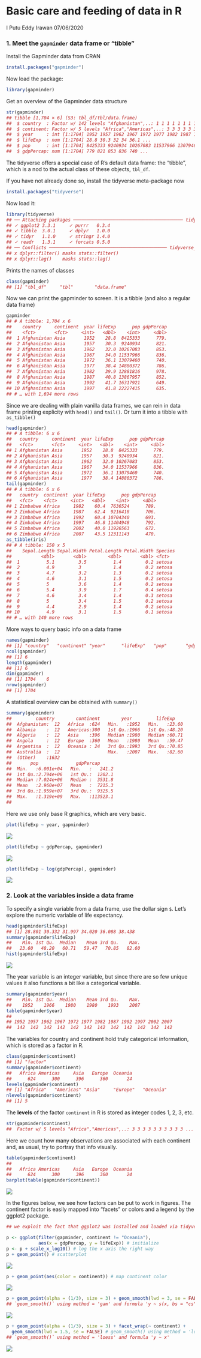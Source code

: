 Basic care and feeding of data in R
================
I Putu Eddy Irawan
07/06/2020

### 1\. Meet the `gapminder` data frame or “tibble”

Install the Gapminder data from CRAN

``` r
install.packages("gapminder")
```

Now load the package:

``` r
library(gapminder)
```

Get an overview of the Gapminder data structure

``` r
str(gapminder)
## tibble [1,704 × 6] (S3: tbl_df/tbl/data.frame)
##  $ country  : Factor w/ 142 levels "Afghanistan",..: 1 1 1 1 1 1 1 1 1 1 ...
##  $ continent: Factor w/ 5 levels "Africa","Americas",..: 3 3 3 3 3 3 3 3 3 3 ...
##  $ year     : int [1:1704] 1952 1957 1962 1967 1972 1977 1982 1987 1992 1997 ...
##  $ lifeExp  : num [1:1704] 28.8 30.3 32 34 36.1 ...
##  $ pop      : int [1:1704] 8425333 9240934 10267083 11537966 13079460 14880372 12881816 13867957 16317921 22227415 ...
##  $ gdpPercap: num [1:1704] 779 821 853 836 740 ...
```

The tidyverse offers a special case of R’s default data frame: the
“tibble”, which is a nod to the actual class of these objects,
`tbl_df`.

If you have not already done so, install the tidyverse meta-package now

``` r
install.packages("tidyverse")
```

Now load it:

``` r
library(tidyverse)
## ── Attaching packages ───────────────────────────────────────── tidyverse 1.3.0 ──
## ✓ ggplot2 3.3.1     ✓ purrr   0.3.4
## ✓ tibble  3.0.1     ✓ dplyr   1.0.0
## ✓ tidyr   1.1.0     ✓ stringr 1.4.0
## ✓ readr   1.3.1     ✓ forcats 0.5.0
## ── Conflicts ──────────────────────────────────────────── tidyverse_conflicts() ──
## x dplyr::filter() masks stats::filter()
## x dplyr::lag()    masks stats::lag()
```

Prints the names of classes

``` r
class(gapminder)
## [1] "tbl_df"     "tbl"        "data.frame"
```

Now we can print the gapminder to screen. It is a tibble (and also a
regular data frame)

``` r
gapminder
## # A tibble: 1,704 x 6
##    country     continent  year lifeExp      pop gdpPercap
##    <fct>       <fct>     <int>   <dbl>    <int>     <dbl>
##  1 Afghanistan Asia       1952    28.8  8425333      779.
##  2 Afghanistan Asia       1957    30.3  9240934      821.
##  3 Afghanistan Asia       1962    32.0 10267083      853.
##  4 Afghanistan Asia       1967    34.0 11537966      836.
##  5 Afghanistan Asia       1972    36.1 13079460      740.
##  6 Afghanistan Asia       1977    38.4 14880372      786.
##  7 Afghanistan Asia       1982    39.9 12881816      978.
##  8 Afghanistan Asia       1987    40.8 13867957      852.
##  9 Afghanistan Asia       1992    41.7 16317921      649.
## 10 Afghanistan Asia       1997    41.8 22227415      635.
## # … with 1,694 more rows
```

Since we are dealing with plain vanilla data frames, we can rein in data
frame printing explicity with `head()` and `tail()`. Or turn it into a
tibble with `as_tibble()`

``` r
head(gapminder)
## # A tibble: 6 x 6
##   country     continent  year lifeExp      pop gdpPercap
##   <fct>       <fct>     <int>   <dbl>    <int>     <dbl>
## 1 Afghanistan Asia       1952    28.8  8425333      779.
## 2 Afghanistan Asia       1957    30.3  9240934      821.
## 3 Afghanistan Asia       1962    32.0 10267083      853.
## 4 Afghanistan Asia       1967    34.0 11537966      836.
## 5 Afghanistan Asia       1972    36.1 13079460      740.
## 6 Afghanistan Asia       1977    38.4 14880372      786.
tail(gapminder)
## # A tibble: 6 x 6
##   country  continent  year lifeExp      pop gdpPercap
##   <fct>    <fct>     <int>   <dbl>    <int>     <dbl>
## 1 Zimbabwe Africa     1982    60.4  7636524      789.
## 2 Zimbabwe Africa     1987    62.4  9216418      706.
## 3 Zimbabwe Africa     1992    60.4 10704340      693.
## 4 Zimbabwe Africa     1997    46.8 11404948      792.
## 5 Zimbabwe Africa     2002    40.0 11926563      672.
## 6 Zimbabwe Africa     2007    43.5 12311143      470.
as_tibble(iris)
## # A tibble: 150 x 5
##    Sepal.Length Sepal.Width Petal.Length Petal.Width Species
##           <dbl>       <dbl>        <dbl>       <dbl> <fct>  
##  1          5.1         3.5          1.4         0.2 setosa 
##  2          4.9         3            1.4         0.2 setosa 
##  3          4.7         3.2          1.3         0.2 setosa 
##  4          4.6         3.1          1.5         0.2 setosa 
##  5          5           3.6          1.4         0.2 setosa 
##  6          5.4         3.9          1.7         0.4 setosa 
##  7          4.6         3.4          1.4         0.3 setosa 
##  8          5           3.4          1.5         0.2 setosa 
##  9          4.4         2.9          1.4         0.2 setosa 
## 10          4.9         3.1          1.5         0.1 setosa 
## # … with 140 more rows
```

More ways to query basic info on a data frame

``` r
names(gapminder)
## [1] "country"   "continent" "year"      "lifeExp"   "pop"       "gdpPercap"
ncol(gapminder)
## [1] 6
length(gapminder)
## [1] 6
dim(gapminder)
## [1] 1704    6
nrow(gapminder)
## [1] 1704
```

A statistical overview can be obtained with `summary()`

``` r
summary(gapminder)
##         country        continent        year         lifeExp     
##  Afghanistan:  12   Africa  :624   Min.   :1952   Min.   :23.60  
##  Albania    :  12   Americas:300   1st Qu.:1966   1st Qu.:48.20  
##  Algeria    :  12   Asia    :396   Median :1980   Median :60.71  
##  Angola     :  12   Europe  :360   Mean   :1980   Mean   :59.47  
##  Argentina  :  12   Oceania : 24   3rd Qu.:1993   3rd Qu.:70.85  
##  Australia  :  12                  Max.   :2007   Max.   :82.60  
##  (Other)    :1632                                                
##       pop              gdpPercap       
##  Min.   :6.001e+04   Min.   :   241.2  
##  1st Qu.:2.794e+06   1st Qu.:  1202.1  
##  Median :7.024e+06   Median :  3531.8  
##  Mean   :2.960e+07   Mean   :  7215.3  
##  3rd Qu.:1.959e+07   3rd Qu.:  9325.5  
##  Max.   :1.319e+09   Max.   :113523.1  
## 
```

Here we use only base R graphics, which are very basic.

``` r
plot(lifeExp ~ year, gapminder)
```

![](01-basic-data_files/figure-gfm/r%20plot-1.png)<!-- -->

``` r
plot(lifeExp ~ gdpPercap, gapminder)
```

![](01-basic-data_files/figure-gfm/r%20plot-2.png)<!-- -->

``` r
plot(lifeExp ~ log(gdpPercap), gapminder)
```

![](01-basic-data_files/figure-gfm/r%20plot-3.png)<!-- -->

### 2\. Look at the variables inside a data frame

To specify a single variable from a data frame, use the dollar sign `$`.
Let’s explore the numeric variable of life expectancy.

``` r
head(gapminder$lifeExp)
## [1] 28.801 30.332 31.997 34.020 36.088 38.438
summary(gapminder$lifeExp)
##    Min. 1st Qu.  Median    Mean 3rd Qu.    Max. 
##   23.60   48.20   60.71   59.47   70.85   82.60
hist(gapminder$lifeExp)
```

![](01-basic-data_files/figure-gfm/r%20lifeExp-1.png)<!-- -->

The year variable is an integer variable, but since there are so few
unique values it also functions a bit like a categorical variable.

``` r
summary(gapminder$year)
##    Min. 1st Qu.  Median    Mean 3rd Qu.    Max. 
##    1952    1966    1980    1980    1993    2007
table(gapminder$year)
## 
## 1952 1957 1962 1967 1972 1977 1982 1987 1992 1997 2002 2007 
##  142  142  142  142  142  142  142  142  142  142  142  142
```

The variables for country and continent hold truly categorical
information, which is stored as a factor in R.

``` r
class(gapminder$continent)
## [1] "factor"
summary(gapminder$continent)
##   Africa Americas     Asia   Europe  Oceania 
##      624      300      396      360       24
levels(gapminder$continent)
## [1] "Africa"   "Americas" "Asia"     "Europe"   "Oceania"
nlevels(gapminder$continent)
## [1] 5
```

The **levels** of the factor `continent` in R is stored as integer codes
1, 2, 3, etc.

``` r
str(gapminder$continent)
##  Factor w/ 5 levels "Africa","Americas",..: 3 3 3 3 3 3 3 3 3 3 ...
```

Here we count how many observations are associated with each continent
and, as usual, try to portray that info visually.

``` r
table(gapminder$continent)
## 
##   Africa Americas     Asia   Europe  Oceania 
##      624      300      396      360       24
barplot(table(gapminder$continent))
```

![](01-basic-data_files/figure-gfm/r%20tablecontinent-1.png)<!-- -->

In the figures below, we see how factors can be put to work in figures.
The continent factor is easily mapped into “facets” or colors and a
legend by the ggplot2 package.

``` r
## we exploit the fact that ggplot2 was installed and loaded via tidyverse
```

``` r
p <- ggplot(filter(gapminder, continent != "Oceania"),
            aes(x = gdpPercap, y = lifeExp)) # initialize
p <- p + scale_x_log10() # log the x axis the right way
p + geom_point() # scatterplot
```

![](01-basic-data_files/figure-gfm/r%20ggplotcontinent-1.png)<!-- -->

``` r
p + geom_point(aes(color = continent)) # map continent color
```

![](01-basic-data_files/figure-gfm/r%20ggplotcontinent-2.png)<!-- -->

``` r
p + geom_point(alpha = (1/3), size = 3) + geom_smooth(lwd = 3, se = FALSE) # geom_smooth() using method = 'gam' and formula 'y ~ s(x, bs = "cs)'
## `geom_smooth()` using method = 'gam' and formula 'y ~ s(x, bs = "cs")'
```

![](01-basic-data_files/figure-gfm/r%20ggplotcontinent-3.png)<!-- -->

``` r
p + geom_point(alpha = (1/3), size = 3) + facet_wrap(~ continent) + 
  geom_smooth(lwd = 1.5, se = FALSE) # geom_smooth() using method = 'loess' and formula 'y ~ x'
## `geom_smooth()` using method = 'loess' and formula 'y ~ x'
```

![](01-basic-data_files/figure-gfm/r%20ggplotcontinent-4.png)<!-- -->
